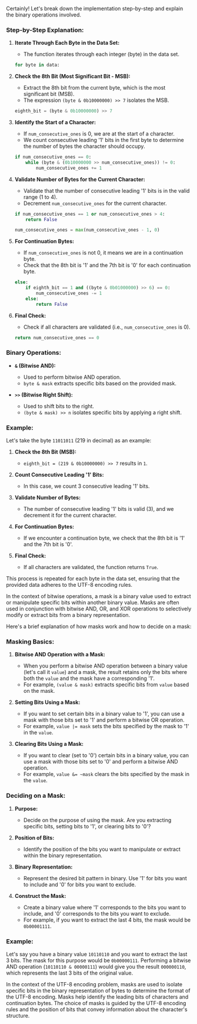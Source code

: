 Certainly! Let's break down the implementation step-by-step and explain the binary operations involved.

### Step-by-Step Explanation:

1. **Iterate Through Each Byte in the Data Set:**
   - The function iterates through each integer (byte) in the data set.

    ```python
    for byte in data:
    ```

2. **Check the 8th Bit (Most Significant Bit - MSB):**
   - Extract the 8th bit from the current byte, which is the most significant bit (MSB).
   - The expression `(byte & 0b10000000) >> 7` isolates the MSB.

    ```python
    eighth_bit = (byte & 0b10000000) >> 7
    ```

3. **Identify the Start of a Character:**
   - If `num_consecutive_ones` is 0, we are at the start of a character.
   - We count consecutive leading '1' bits in the first byte to determine the number of bytes the character should occupy.

    ```python
    if num_consecutive_ones == 0:
        while (byte & (0b10000000 >> num_consecutive_ones)) != 0:
            num_consecutive_ones += 1
    ```

4. **Validate Number of Bytes for the Current Character:**
   - Validate that the number of consecutive leading '1' bits is in the valid range (1 to 4).
   - Decrement `num_consecutive_ones` for the current character.

    ```python
    if num_consecutive_ones == 1 or num_consecutive_ones > 4:
        return False

    num_consecutive_ones = max(num_consecutive_ones - 1, 0)
    ```

5. **For Continuation Bytes:**
   - If `num_consecutive_ones` is not 0, it means we are in a continuation byte.
   - Check that the 8th bit is '1' and the 7th bit is '0' for each continuation byte.

    ```python
    else:
        if eighth_bit == 1 and ((byte & 0b01000000) >> 6) == 0:
            num_consecutive_ones -= 1
        else:
            return False
    ```

6. **Final Check:**
   - Check if all characters are validated (i.e., `num_consecutive_ones` is 0).

    ```python
    return num_consecutive_ones == 0
    ```

### Binary Operations:

- **`&` (Bitwise AND):**
  - Used to perform bitwise AND operation.
  - `byte & mask` extracts specific bits based on the provided mask.

- **`>>` (Bitwise Right Shift):**
  - Used to shift bits to the right.
  - `(byte & mask) >> n` isolates specific bits by applying a right shift.

### Example:

Let's take the byte `11011011` (219 in decimal) as an example:

1. **Check the 8th Bit (MSB):**
   - `eighth_bit = (219 & 0b10000000) >> 7` results in `1`.

2. **Count Consecutive Leading '1' Bits:**
   - In this case, we count 3 consecutive leading '1' bits.

3. **Validate Number of Bytes:**
   - The number of consecutive leading '1' bits is valid (3), and we decrement it for the current character.

4. **For Continuation Bytes:**
   - If we encounter a continuation byte, we check that the 8th bit is '1' and the 7th bit is '0'.

5. **Final Check:**
   - If all characters are validated, the function returns `True`.

This process is repeated for each byte in the data set, ensuring that the provided data adheres to the UTF-8 encoding rules.


In the context of bitwise operations, a mask is a binary value used to extract or manipulate specific bits within another binary value. Masks are often used in conjunction with bitwise AND, OR, and XOR operations to selectively modify or extract bits from a binary representation.

Here's a brief explanation of how masks work and how to decide on a mask:

### Masking Basics:

1. **Bitwise AND Operation with a Mask:**
   - When you perform a bitwise AND operation between a binary value (let's call it `value`) and a mask, the result retains only the bits where both the `value` and the mask have a corresponding '1'.
   - For example, `(value & mask)` extracts specific bits from `value` based on the mask.

2. **Setting Bits Using a Mask:**
   - If you want to set certain bits in a binary value to '1', you can use a mask with those bits set to '1' and perform a bitwise OR operation.
   - For example, `value |= mask` sets the bits specified by the mask to '1' in the `value`.

3. **Clearing Bits Using a Mask:**
   - If you want to clear (set to '0') certain bits in a binary value, you can use a mask with those bits set to '0' and perform a bitwise AND operation.
   - For example, `value &= ~mask` clears the bits specified by the mask in the `value`.

### Deciding on a Mask:

1. **Purpose:**
   - Decide on the purpose of using the mask. Are you extracting specific bits, setting bits to '1', or clearing bits to '0'?

2. **Position of Bits:**
   - Identify the position of the bits you want to manipulate or extract within the binary representation.

3. **Binary Representation:**
   - Represent the desired bit pattern in binary. Use '1' for bits you want to include and '0' for bits you want to exclude.

4. **Construct the Mask:**
   - Create a binary value where '1' corresponds to the bits you want to include, and '0' corresponds to the bits you want to exclude.
   - For example, if you want to extract the last 4 bits, the mask would be `0b00001111`.

### Example:

Let's say you have a binary value `10110110` and you want to extract the last 3 bits. The mask for this purpose would be `0b00000111`. Performing a bitwise AND operation (`10110110 & 00000111`) would give you the result `000000110`, which represents the last 3 bits of the original value.

In the context of the UTF-8 encoding problem, masks are used to isolate specific bits in the binary representation of bytes to determine the format of the UTF-8 encoding. Masks help identify the leading bits of characters and continuation bytes. The choice of masks is guided by the UTF-8 encoding rules and the position of bits that convey information about the character's structure.
